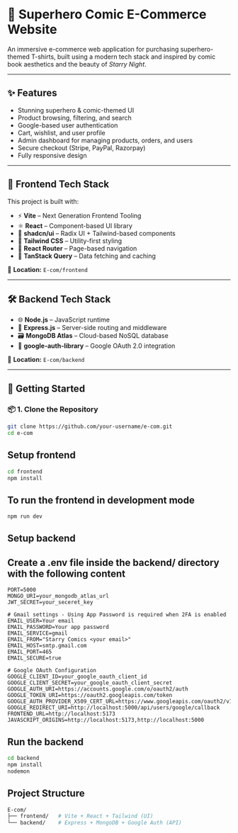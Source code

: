# 🛒 Superhero Comic E-Commerce Website

An immersive e-commerce web application for purchasing superhero-themed T-shirts, built using a modern tech stack and inspired by comic book aesthetics and the beauty of *Starry Night*.

---
## ✨ Features

- Stunning superhero & comic-themed UI  
- Product browsing, filtering, and search  
- Google-based user authentication  
- Cart, wishlist, and user profile  
- Admin dashboard for managing products, orders, and users  
- Secure checkout (Stripe, PayPal, Razorpay)  
- Fully responsive design  

---

## 🧪 Frontend Tech Stack

This project is built with:

- ⚡ **Vite** – Next Generation Frontend Tooling  
- ⚛️ **React** – Component-based UI library  
- 🧩 **shadcn/ui** – Radix UI + Tailwind-based components  
- 🎨 **Tailwind CSS** – Utility-first styling  
- 🔁 **React Router** – Page-based navigation  
- 🔄 **TanStack Query** – Data fetching and caching  

📁 **Location:** `E-com/frontend`

---

## 🛠 Backend Tech Stack

- 🌐 **Node.js** – JavaScript runtime  
- 🚀 **Express.js** – Server-side routing and middleware  
- 🗃️ **MongoDB Atlas** – Cloud-based NoSQL database  
- 🔐 **google-auth-library** – Google OAuth 2.0 integration  

📁 **Location:** `E-com/backend`

---

## 🚀 Getting Started

### 📦 1. Clone the Repository

```bash
git clone https://github.com/your-username/e-com.git
cd e-com
```
## Setup frontend
```bash
cd frontend
npm install
```

## To run the frontend in development mode

```bash
npm run dev
```

## Setup backend

## Create a .env file inside the backend/ directory with the following content

```env
PORT=5000
MONGO_URI=your_mongodb_atlas_url
JWT_SECRET=your_seceret_key

# Gmail settings - Using App Password is required when 2FA is enabled
EMAIL_USER=Your email
EMAIL_PASSWORD=Your app password
EMAIL_SERVICE=gmail
EMAIL_FROM="Starry Comics <your email>"
EMAIL_HOST=smtp.gmail.com
EMAIL_PORT=465
EMAIL_SECURE=true

# Google OAuth Configuration
GOOGLE_CLIENT_ID=your_google_oauth_client_id
GOOGLE_CLIENT_SECRET=your_google_oauth_client_secret
GOOGLE_AUTH_URI=https://accounts.google.com/o/oauth2/auth
GOOGLE_TOKEN_URI=https://oauth2.googleapis.com/token
GOOGLE_AUTH_PROVIDER_X509_CERT_URL=https://www.googleapis.com/oauth2/v1/certs
GOOGLE_REDIRECT_URI=http://localhost:5000/api/users/google/callback
FRONTEND_URL=http://localhost:5173
JAVASCRIPT_ORIGINS=http://localhost:5173,http://localhost:5000

```
## Run the backend

```bash
cd backend
npm install
nodemon
```
## Project Structure

```bash
E-com/
├── frontend/   # Vite + React + Tailwind (UI)
└── backend/    # Express + MongoDB + Google Auth (API)
```






